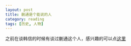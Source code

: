 ```yaml
---
layout: post
title: 蒯通是个能说的人
category: reading
tags: [历史, 人物]
---
```


之前在谈韩信的时候有谈过蒯通这个人，感兴趣的可以点<a href="/_posts/hanxin.md#kuaitong">这里</a>